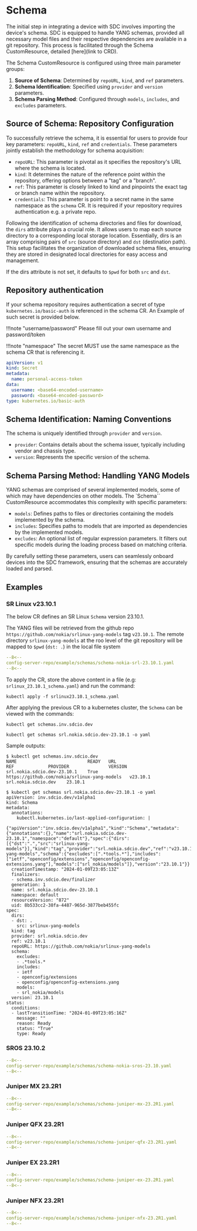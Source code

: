# Schema

The initial step in integrating a device with SDC involves importing the device's schema.
SDC is equipped to handle YANG schemas, provided all necessary model files and their respective dependencies are available in a git repository.
This process is facilitated through the Schema CustomResource, detailed [here](link to CRD).

The Schema CustomResource is configured using three main parameter groups:

1. __Source of Schema__: Determined by `repoURL`, `kind`, and `ref` parameters.
2. __Schema Identification__: Specified using `provider` and `version` parameters.
3. __Schema Parsing Method__: Configured through `models`, `includes`, and `excludes` parameters.

## Source of Schema: Repository Configuration

To successfully retrieve the schema, it is essential for users to provide four key parameters: `repoURL`, `kind`, `ref` and `credentials`.
These parameters jointly establish the methodology for schema acquisition:

* `repoURL`: This parameter is pivotal as it specifies the repository's URL where the schema is located.
* `kind`: It determines the nature of the reference point within the repository, offering options between a "tag" or a "branch".
* `ref`: This parameter is closely linked to kind and pinpoints the exact tag or branch name within the repository.
* `credentials`: This parameter is point to a secret name in the same namespace as the `schema` CR. It is required if your repository requires authentication e.g. a private repo.

Following the identification of schema directories and files for download, the `dirs` attribute plays a crucial role. It allows users to map each source directory to a corresponding local storage location. Essentially, dirs is an array comprising pairs of `src` (source directory) and `dst` (destination path). This setup facilitates the organization of downloaded schema files, ensuring they are stored in designated local directories for easy access and management.

If the dirs attribute is not set, it defaults to `$pwd` for both `src` and `dst`.

## Repository authentication

If your schema repository requires authentication a secret of type `kubernetes.io/basic-auth` is referenced in the schema CR. An Example of such secret is provided below.

!!!note "username/password"
    Please fill out your own username and password/token

!!!note "namespace"
    The secret MUST use the same namespace as the schema CR that is referencing it.

```yaml
apiVersion: v1
kind: Secret
metadata:
  name: personal-access-token
data:
  username: <base64-encoded-username>
  password: <base64-encoded-password>
type: kubernetes.io/basic-auth
```

## Schema Identification: Naming Conventions

The schema is uniquely identified through `provider` and `version`.

* `provider`: Contains details about the schema issuer, typically including vendor and chassis type.
* `version`: Represents the specific version of the schema.

## Schema Parsing Method: Handling YANG Models

YANG schemas are comprised of several implemented models, some of which may have dependencies on other models.
The `Schema`` CustomResource accommodates this complexity with specific parameters:

* `models`: Defines paths to files or directories containing the models implemented by the schema.
* `includes`: Specifies paths to models that are imported as dependencies by the implemented models.
* `excludes`: An optional list of regular expression parameters. It filters out specific models during the loading process based on matching criteria.

By carefully setting these parameters, users can seamlessly onboard devices into the SDC framework, ensuring that the schemas are accurately loaded and parsed.

## Examples

### SR Linux v23.10.1

The below CR defines an SR Linux `Schema` version 23.10.1.

The YANG files will be retrieved from the github repo `https://github.com/nokia/srlinux-yang-models` tag `v23.10.1`.
The remote directory `srlinux-yang-models` at the roo level of the git repository will be mapped to `$pwd` (`dst: .`) in the local file system

```yaml
--8<--
config-server-repo/example/schemas/schema-nokia-srl-23.10.1.yaml
--8<--
```

To apply the CR, store the above content in a file (e.g: `srlinux_23.10.1_schema.yaml`) and run the command:

```shell
kubectl apply -f srlinux23.10.1_schema.yaml
```

After applying the previous CR to a kubernetes cluster, the `Schema` can be viewed with the commands:

```shell
kubectl get schemas.inv.sdcio.dev
```

```shell
kubectl get schemas srl.nokia.sdcio.dev-23.10.1 -o yaml
```

Sample outputs:

```shell
$ kubectl get schemas.inv.sdcio.dev
NAME                           READY   URL                                            REF             PROVIDER               VERSION
srl.nokia.sdcio.dev-23.10.1    True    https://github.com/nokia/srlinux-yang-models   v23.10.1        srl.nokia.sdcio.dev    23.10.1
```

```shell
$ kubectl get schemas srl.nokia.sdcio.dev-23.10.1 -o yaml
apiVersion: inv.sdcio.dev/v1alpha1
kind: Schema
metadata:
  annotations:
    kubectl.kubernetes.io/last-applied-configuration: |
      {"apiVersion":"inv.sdcio.dev/v1alpha1","kind":"Schema","metadata":{"annotations":{},"name":"srl.nokia.sdcio.dev-23.10.1","namespace":"default"},"spec":{"dirs":[{"dst":".","src":"srlinux-yang-models"}],"kind":"tag","provider":"srl.nokia.sdcio.dev","ref":"v23.10.1","repoURL":"https://github.com/nokia/srlinux-yang-models","schema":{"excludes":[".*tools.*"],"includes":["ietf","openconfig/extensions","openconfig/openconfig-extensions.yang"],"models":["srl_nokia/models"]},"version":"23.10.1"}}
  creationTimestamp: "2024-01-09T23:05:13Z"
  finalizers:
  - schema.inv.sdcio.dev/finalizer
  generation: 1
  name: srl.nokia.sdcio.dev-23.10.1
  namespace: default
  resourceVersion: "872"
  uid: 8b533cc2-38fa-4487-965d-3877beb455fc
spec:
  dirs:
  - dst: .
    src: srlinux-yang-models
  kind: tag
  provider: srl.nokia.sdcio.dev
  ref: v23.10.1
  repoURL: https://github.com/nokia/srlinux-yang-models
  schema:
    excludes:
    - .*tools.*
    includes:
    - ietf
    - openconfig/extensions
    - openconfig/openconfig-extensions.yang
    models:
    - srl_nokia/models
  version: 23.10.1
status:
  conditions:
  - lastTransitionTime: "2024-01-09T23:05:16Z"
    message: ""
    reason: Ready
    status: "True"
    type: Ready
```

### SROS 23.10.2

```yaml
--8<--
config-server-repo/example/schemas/schema-nokia-sros-23.10.yaml
--8<--
```

### Juniper MX 23.2R1

```yaml
--8<--
config-server-repo/example/schemas/schema-juniper-mx-23.2R1.yaml
--8<--
```

### Juniper QFX 23.2R1

```yaml
--8<--
config-server-repo/example/schemas/schema-juniper-qfx-23.2R1.yaml
--8<--
```

### Juniper EX 23.2R1

```yaml
--8<--
config-server-repo/example/schemas/schema-juniper-ex-23.2R1.yaml
--8<--
```

### Juniper NFX 23.2R1

```yaml
--8<--
config-server-repo/example/schemas/schema-juniper-nfx-23.2R1.yaml
--8<--
```